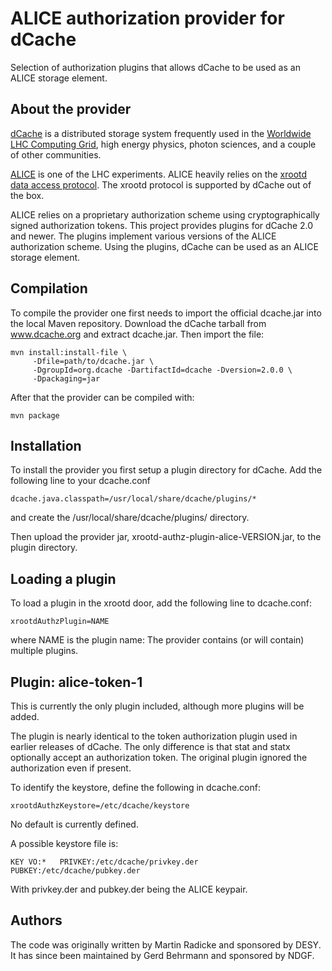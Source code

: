ALICE authorization provider for dCache
=======================================

Selection of authorization plugins that allows dCache to be used as
an ALICE storage element.

About the provider
------------------

[dCache] is a distributed storage system frequently used in the
[Worldwide LHC Computing Grid][WLCG], high energy physics, photon
sciences, and a couple of other communities.

[ALICE] is one of the LHC experiments. ALICE heavily relies on the
[xrootd data access protocol][xrootd]. The xrootd protocol is
supported by dCache out of the box.

ALICE relies on a proprietary authorization scheme using
cryptographically signed authorization tokens. This project provides
plugins for dCache 2.0 and newer. The plugins implement various
versions of the ALICE authorization scheme. Using the plugins, dCache
can be used as an ALICE storage element.


Compilation
-----------

To compile the provider one first needs to import the official
dcache.jar into the local Maven repository. Download the dCache
tarball from www.dcache.org and extract dcache.jar. Then import the
file:

    mvn install:install-file \
         -Dfile=path/to/dcache.jar \
         -DgroupId=org.dcache -DartifactId=dcache -Dversion=2.0.0 \
         -Dpackaging=jar


After that the provider can be compiled with:

    mvn package


Installation
------------

To install the provider you first setup a plugin directory for
dCache. Add the following line to your dcache.conf

    dcache.java.classpath=/usr/local/share/dcache/plugins/*

and create the /usr/local/share/dcache/plugins/ directory.

Then upload the provider jar, xrootd-authz-plugin-alice-VERSION.jar,
to the plugin directory.


Loading a plugin
----------------

To load a plugin in the xrootd door, add the following line to
dcache.conf:

    xrootdAuthzPlugin=NAME

where NAME is the plugin name: The provider contains (or will
contain) multiple plugins.

Plugin: alice-token-1
---------------------

This is currently the only plugin included, although more plugins will
be added.

The plugin is nearly identical to the token authorization plugin used
in earlier releases of dCache. The only difference is that stat and
statx optionally accept an authorization token. The original plugin
ignored the authorization even if present.

To identify the keystore, define the following in dcache.conf:

    xrootdAuthzKeystore=/etc/dcache/keystore

No default is currently defined.

A possible keystore file is:

    KEY VO:*   PRIVKEY:/etc/dcache/privkey.der  PUBKEY:/etc/dcache/pubkey.der

With privkey.der and pubkey.der being the ALICE keypair.


Authors
-------

The code was originally written by Martin Radicke and sponsored by
DESY. It has since been maintained by Gerd Behrmann and sponsored by
NDGF.

[ALICE]:  http://aliweb.cern.ch/
[dCache]: http://www.dcache.org/
[xrootd]: http://xrootd.slac.stanford.edu/
[WLCG]: http://lcg.web.cern.ch/lcg/

